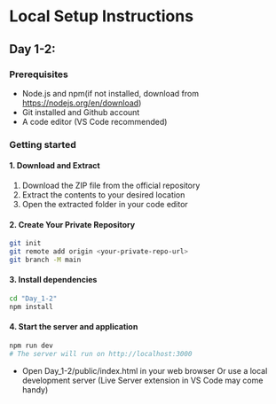 # Local Setup Instructions

## Day 1-2:

### Prerequisites

- Node.js and npm(if not installed, download from https://nodejs.org/en/download)
- Git installed and Github account
- A code editor (VS Code recommended)

### Getting started

#### 1. Download and Extract

1. Download the ZIP file from the official repository
2. Extract the contents to your desired location
3. Open the extracted folder in your code editor

#### 2. Create Your Private Repository

```bash
git init
git remote add origin <your-private-repo-url>
git branch -M main
```

#### 3. Install dependencies

```bash
cd "Day_1-2"
npm install
```

#### 4. Start the server and application

```bash
npm run dev
# The server will run on http://localhost:3000
```

- Open Day_1-2/public/index.html in your web browser
  Or use a local development server (Live Server extension in VS Code may come handy)
